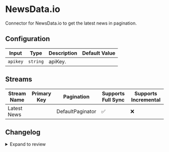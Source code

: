 # NewsData.io
Connector for NewsData.io to get the latest news in pagination.

## Configuration

| Input | Type | Description | Default Value |
|-------|------|-------------|---------------|
| `apikey` | `string` | apiKey.  |  |

## Streams
| Stream Name | Primary Key | Pagination | Supports Full Sync | Supports Incremental |
|-------------|-------------|------------|---------------------|----------------------|
| Latest News |  | DefaultPaginator | ✅ |  ❌  |

## Changelog

<details>
  <summary>Expand to review</summary>

| Version          | Date              | Pull Request | Subject        |
|------------------|-------------------|--------------|----------------|
| 0.0.1 | 2024-10-31 | | Initial release by [@faria-karim-porna](https://github.com/faria-karim-porna) via Connector Builder |

</details>
